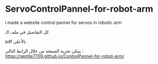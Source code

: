 # ServoControlPannel-for-robot-arm
i made a website control pannel for servos in robotic arm 

كل التفاصيل في ملف الـ

pdf
بالأعلى


يمكن تجربة الصفحة من خلال الرابط التالي : 
https://gentle7709.github.io/ControlPannel-for-robot-arm/
